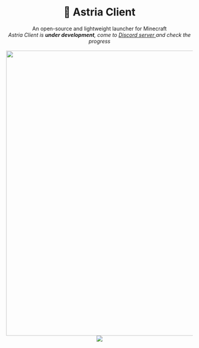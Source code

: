 <h1 align="center"> 💫 Astria Client</h1>
<p align="center">
An open-source and lightweight launcher for Minecraft<br>
<em>Astria Client is <b align="center">under development</b>, come to <a href="https://discord.gg/YV3PqQqZsY">
Discord server
</a> and check the progress</em>
<br><br>
<img src="./src/assets/images/launcher.png" width="768px" align="center">
<a align="center" href="https://www.buymeacoffee.com/flexberryapp"><img src="https://img.buymeacoffee.com/button-api/?text=Support Flexberry Launcher&emoji=✨&slug=flexberryapp&button_colour=841ee0&font_colour=ffffff&font_family=Poppins&outline_colour=dbbcf6&coffee_colour=dbbcf6" /></a>
